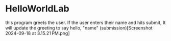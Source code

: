 # HelloWorldLab
 this program greets the user.
 If the user enters their name and hits submit, 
 It will update the greeting to say hello, "name"
 (submission)[Screenshot 2024-09-18 at 3.15.21 PM.png]
